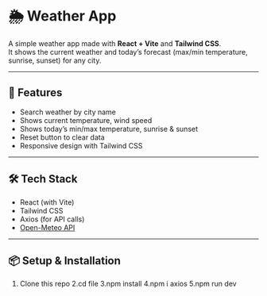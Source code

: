 # 🌦 Weather App  

A simple weather app made with **React + Vite** and **Tailwind CSS**.  
It shows the current weather and today’s forecast (max/min temperature, sunrise, sunset) for any city.  

---

## 🚀 Features
- Search weather by city name  
- Shows current temperature, wind speed  
- Shows today’s min/max temperature, sunrise & sunset  
- Reset button to clear data  
- Responsive design with Tailwind CSS  

---

## 🛠 Tech Stack
- React (with Vite)  
- Tailwind CSS  
- Axios (for API calls)  
- [Open-Meteo API](https://open-meteo.com/)  

---

## 📦 Setup & Installation
1. Clone this repo
2.cd file
3.npm install
4.npm i axios
5.npm run dev
